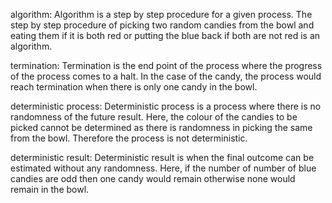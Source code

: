 algorithm:
Algorithm is a step by step procedure for a given process. The step by step procedure of picking two random candies from the bowl and eating them if it is both red or putting the blue back if both are not red is an algorithm.

termination:
Termination is the end point of the process where the progress of the process comes to a halt. In the case of the candy, the process would reach termination when there is only one candy in the bowl. 

deterministic process:
Deterministic process is a process where there is no randomness of the future result. Here, the colour of the candies to be picked cannot be determined as there is randomness in picking the same from the bowl. Therefore the process is not deterministic.  

deterministic result:
Deterministic result is when the final outcome can be estimated without any randomness. Here, if the number of
number of blue candies are odd then one candy would remain otherwise none would remain in the bowl. 
